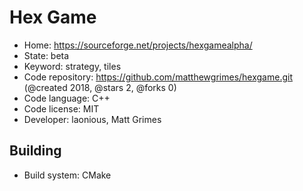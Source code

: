 # Hex Game

- Home: https://sourceforge.net/projects/hexgamealpha/
- State: beta
- Keyword: strategy, tiles
- Code repository: https://github.com/matthewgrimes/hexgame.git (@created 2018, @stars 2, @forks 0)
- Code language: C++
- Code license: MIT
- Developer: laonious, Matt Grimes

## Building

- Build system: CMake
